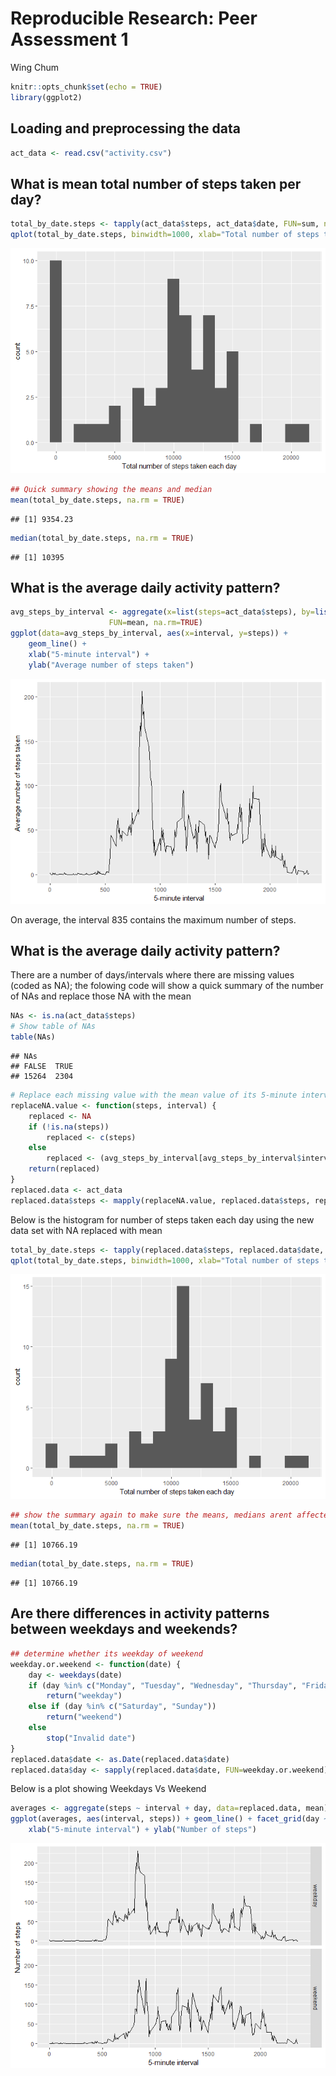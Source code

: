 # Reproducible Research: Peer Assessment 1
Wing Chum  


```r
knitr::opts_chunk$set(echo = TRUE)
library(ggplot2)
```

## Loading and preprocessing the data

<!-- setwd("D:/My_Course_Work/Reproducible Research/Course_Project_1") -->

```r
act_data <- read.csv("activity.csv")
```

## What is mean total number of steps taken per day?


```r
total_by_date.steps <- tapply(act_data$steps, act_data$date, FUN=sum, na.rm=TRUE)
qplot(total_by_date.steps, binwidth=1000, xlab="Total number of steps taken each day")
```

![](PA1_template_files/figure-html/steps_taken-1.png)<!-- -->

```r
## Quick summary showing the means and median
mean(total_by_date.steps, na.rm = TRUE)
```

```
## [1] 9354.23
```

```r
median(total_by_date.steps, na.rm = TRUE)
```

```
## [1] 10395
```


## What is the average daily activity pattern?


```r
avg_steps_by_interval <- aggregate(x=list(steps=act_data$steps), by=list(interval=act_data$interval),
                      FUN=mean, na.rm=TRUE)
ggplot(data=avg_steps_by_interval, aes(x=interval, y=steps)) +
    geom_line() +
    xlab("5-minute interval") +
    ylab("Average number of steps taken")
```

![](PA1_template_files/figure-html/activity_pattern-1.png)<!-- -->



On average, the interval 835 contains the maximum number of steps.

## What is the average daily activity pattern?

There are a number of days/intervals where there are missing values (coded as NA); the folowing code will show a quick summary of the number of NAs and replace those NA with the mean


```r
NAs <- is.na(act_data$steps)
# Show table of NAs
table(NAs)
```

```
## NAs
## FALSE  TRUE 
## 15264  2304
```

```r
# Replace each missing value with the mean value of its 5-minute interval
replaceNA.value <- function(steps, interval) {
    replaced <- NA
    if (!is.na(steps))
        replaced <- c(steps)
    else
        replaced <- (avg_steps_by_interval[avg_steps_by_interval$interval==interval, "steps"])
    return(replaced)
}
replaced.data <- act_data
replaced.data$steps <- mapply(replaceNA.value, replaced.data$steps, replaced.data$interval)
```

Below is the histogram for number of steps taken each day using the new data set with NA replaced with mean

```r
total_by_date.steps <- tapply(replaced.data$steps, replaced.data$date, FUN=sum, na.rm=TRUE)
qplot(total_by_date.steps, binwidth=1000, xlab="Total number of steps taken each day")
```

![](PA1_template_files/figure-html/steps_taken_na-1.png)<!-- -->

```r
## show the summary again to make sure the means, medians arent affected by the above codes
mean(total_by_date.steps, na.rm = TRUE)
```

```
## [1] 10766.19
```

```r
median(total_by_date.steps, na.rm = TRUE)
```

```
## [1] 10766.19
```

## Are there differences in activity patterns between weekdays and weekends?

```r
## determine whether its weekday of weekend
weekday.or.weekend <- function(date) {
    day <- weekdays(date)
    if (day %in% c("Monday", "Tuesday", "Wednesday", "Thursday", "Friday"))
        return("weekday")
    else if (day %in% c("Saturday", "Sunday"))
        return("weekend")
    else
        stop("Invalid date")
}
replaced.data$date <- as.Date(replaced.data$date)
replaced.data$day <- sapply(replaced.data$date, FUN=weekday.or.weekend)
```

Below is a plot showing Weekdays Vs Weekend

```r
averages <- aggregate(steps ~ interval + day, data=replaced.data, mean)
ggplot(averages, aes(interval, steps)) + geom_line() + facet_grid(day ~ .) +
    xlab("5-minute interval") + ylab("Number of steps")
```

![](PA1_template_files/figure-html/weekend_plot-1.png)<!-- -->
